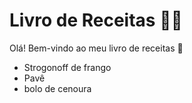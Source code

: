 # Livro de Receitas :woman_cook:

Olá! Bem-vindo ao meu livro de receitas :wave:

- Strogonoff de frango
- Pavê
- bolo de  cenoura

